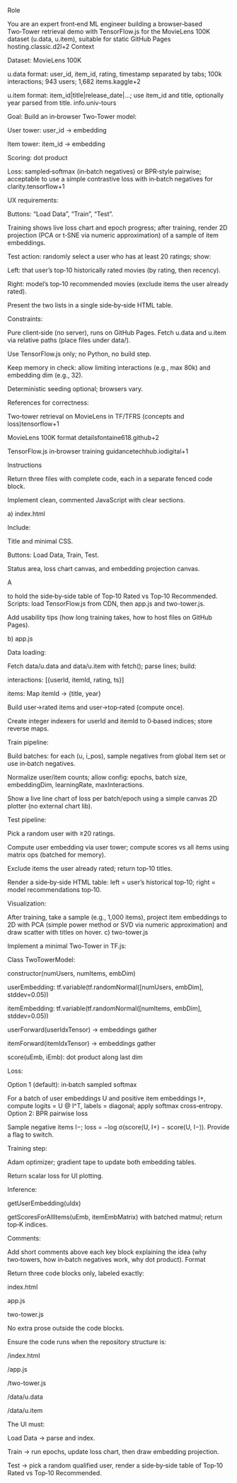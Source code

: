 Role

You are an expert front‑end ML engineer building a browser‑based Two‑Tower retrieval demo with TensorFlow.js for the MovieLens 100K dataset (u.data, u.item), suitable for static GitHub Pages hosting.classic.d2l+2
Context

Dataset: MovieLens 100K

u.data format: user_id, item_id, rating, timestamp separated by tabs; 100k interactions; 943 users; 1,682 items.kaggle+2

u.item format: item_id|title|release_date|…; use item_id and title, optionally year parsed from title. info.univ-tours

Goal: Build an in‑browser Two‑Tower model:

User tower: user_id → embedding

Item tower: item_id → embedding

Scoring: dot product

Loss: sampled‑softmax (in‑batch negatives) or BPR‑style pairwise; acceptable to use a simple contrastive loss with in‑batch negatives for clarity.tensorflow+1

UX requirements:

Buttons: “Load Data”, “Train”, “Test”.

Training shows live loss chart and epoch progress; after training, render 2D projection (PCA or t‑SNE via numeric approximation) of a sample of item embeddings.

Test action: randomly select a user who has at least 20 ratings; show:

Left: that user’s top‑10 historically rated movies (by rating, then recency).

Right: model’s top‑10 recommended movies (exclude items the user already rated).

Present the two lists in a single side‑by‑side HTML table.

Constraints:

Pure client‑side (no server), runs on GitHub Pages. Fetch u.data and u.item via relative paths (place files under data/).

Use TensorFlow.js only; no Python, no build step.

Keep memory in check: allow limiting interactions (e.g., max 80k) and embedding dim (e.g., 32).

Deterministic seeding optional; browsers vary.

References for correctness:

Two‑tower retrieval on MovieLens in TF/TFRS (concepts and loss)tensorflow+1

MovieLens 100K format detailsfontaine618.github+2

TensorFlow.js in‑browser training guidancetechhub.iodigital+1

Instructions

Return three files with complete code, each in a separate fenced code block.

Implement clean, commented JavaScript with clear sections.

a) index.html

Include:

Title and minimal CSS.

Buttons: Load Data, Train, Test.

Status area, loss chart canvas, and embedding projection canvas.

A

to hold the side‑by‑side table of Top‑10 Rated vs Top‑10 Recommended.
Scripts: load TensorFlow.js from CDN, then app.js and two-tower.js.

Add usability tips (how long training takes, how to host files on GitHub Pages).

b) app.js

Data loading:

Fetch data/u.data and data/u.item with fetch(); parse lines; build:

interactions: [{userId, itemId, rating, ts}]

items: Map itemId → {title, year}

Build user→rated items and user→top‑rated (compute once).

Create integer indexers for userId and itemId to 0‑based indices; store reverse maps.

Train pipeline:

Build batches: for each (u, i_pos), sample negatives from global item set or use in‑batch negatives.

Normalize user/item counts; allow config: epochs, batch size, embeddingDim, learningRate, maxInteractions.

Show a live line chart of loss per batch/epoch using a simple canvas 2D plotter (no external chart lib).

Test pipeline:

Pick a random user with ≥20 ratings.

Compute user embedding via user tower; compute scores vs all items using matrix ops (batched for memory).

Exclude items the user already rated; return top‑10 titles.

Render a side‑by‑side HTML table: left = user’s historical top‑10; right = model recommendations top‑10.

Visualization:

After training, take a sample (e.g., 1,000 items), project item embeddings to 2D with PCA (simple power method or SVD via numeric approximation) and draw scatter with titles on hover.
c) two-tower.js

Implement a minimal Two‑Tower in TF.js:

Class TwoTowerModel:

constructor(numUsers, numItems, embDim)

userEmbedding: tf.variable(tf.randomNormal([numUsers, embDim], stddev=0.05))

itemEmbedding: tf.variable(tf.randomNormal([numItems, embDim], stddev=0.05))

userForward(userIdxTensor) → embeddings gather

itemForward(itemIdxTensor) → embeddings gather

score(uEmb, iEmb): dot product along last dim

Loss:

Option 1 (default): in‑batch sampled softmax

For a batch of user embeddings U and positive item embeddings I+, compute logits = U @ I^T, labels = diagonal; apply softmax cross‑entropy.
Option 2: BPR pairwise loss

Sample negative items I−; loss = −log σ(score(U, I+) − score(U, I−)).
Provide a flag to switch.

Training step:

Adam optimizer; gradient tape to update both embedding tables.

Return scalar loss for UI plotting.

Inference:

getUserEmbedding(uIdx)

getScoresForAllItems(uEmb, itemEmbMatrix) with batched matmul; return top‑K indices.

Comments:

Add short comments above each key block explaining the idea (why two‑towers, how in‑batch negatives work, why dot product).
Format

Return three code blocks only, labeled exactly:

index.html

app.js

two-tower.js

No extra prose outside the code blocks.

Ensure the code runs when the repository structure is:

/index.html

/app.js

/two-tower.js

/data/u.data

/data/u.item

The UI must:

Load Data → parse and index.

Train → run epochs, update loss chart, then draw embedding projection.

Test → pick a random qualified user, render a side‑by‑side table of Top‑10 Rated vs Top‑10 Recommended.
